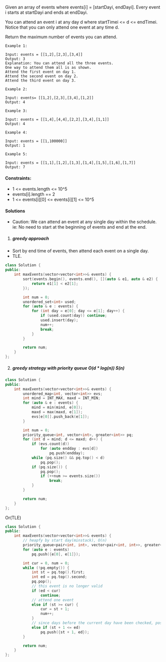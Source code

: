 Given an array of events where events[i] = [startDayi, endDayi]. Every event i starts at startDayi and ends at endDayi.

You can attend an event i at any day d where startTimei <= d <= endTimei. Notice that you can only attend one event at any time d.

Return the maximum number of events you can attend.

 

```
Example 1:

Input: events = [[1,2],[2,3],[3,4]]
Output: 3
Explanation: You can attend all the three events.
One way to attend them all is as shown.
Attend the first event on day 1.
Attend the second event on day 2.
Attend the third event on day 3.

Example 2:

Input: events= [[1,2],[2,3],[3,4],[1,2]]
Output: 4

Example 3:

Input: events = [[1,4],[4,4],[2,2],[3,4],[1,1]]
Output: 4

Example 4:

Input: events = [[1,100000]]
Output: 1

Example 5:

Input: events = [[1,1],[1,2],[1,3],[1,4],[1,5],[1,6],[1,7]]
Output: 7
```

 

#### Constraints:

-    1 <= events.length <= 10^5
-    events[i].length == 2
-    1 <= events[i][0] <= events[i][1] <= 10^5


#### Solutions

- Caution: We can attend an event at any single day within the schedule. ie: No need to start at the beginning of events and end at the end.

1. ##### greedy approach

- Sort by end time of events, then attend each event on a single day.
- TLE.
```c++
class Solution {
public:
    int maxEvents(vector<vector<int>>& events) {
        sort(events.begin(), events.end(), [](auto & e1, auto & e2) {
            return e1[1] < e2[1];
        });

        int num = 0;
        unordered_set<int> used;
        for (auto & e : events) {
            for (int day = e[0]; day <= e[1]; day++) {
                if (used.count(day)) continue;
                used.insert(day);
                num++;
                break;
            }
        }

        return num;
    }
};
```

2. ##### greedy strategy with priority queue O(d * log(n)) S(n)


```c++
class Solution {
public:
    int maxEvents(vector<vector<int>>& events) {
        unordered_map<int, vector<int>> evs;
        int mind = INT_MAX, maxd = INT_MIN;
        for (auto & e : events) {
            mind = min(mind, e[0]);
            maxd = max(maxd, e[1]);
            evs[e[0]].push_back(e[1]);
        }

        int num = 0;
        priority_queue<int, vector<int>, greater<int>> pq;
        for (int d = mind; d <= maxd; d++) {
            if (evs.count(d))
                for (auto endday : evs[d])
                    pq.push(endday);
            while (pq.size() && pq.top() < d)
                pq.pop();
            if (pq.size()) {
                pq.pop();
                if (++num >= events.size())
                    break;
            }
        }

        return num;
    }
};
```

Or(TLE)

```c++
class Solution {
public:
    int maxEvents(vector<vector<int>>& events) {
        // heapfy by start day(minstack), O(n)
        priority_queue<pair<int, int>, vector<pair<int, int>>, greater<pair<int, int>>> pq;
        for (auto e : events)
            pq.push({e[0], e[1]});

        int cur = 0, num = 0;
        while (!pq.empty()) {
            int st = pq.top().first;
            int ed = pq.top().second;
            pq.pop();
            // this event is no longer valid
            if (ed < cur)
                continue;
            // attend one event
            else if (st >= cur) {
                cur = st + 1;
                num++;
            }
            // since days before the current day have been checked, postpone this event
            else if (st + 1 <= ed)
                pq.push({st + 1, ed});
        }

        return num;
    }
};
```